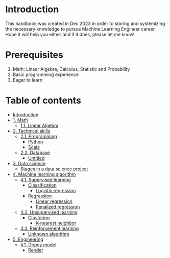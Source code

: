 # Introduction

This handbook was created in Dec 2023 in order to storing and systemizing the necessary knowledge to pursue Machine Learning Engineer career. Hope it will help you either and if it does, please let me know!

# Prerequisites

1. Math: Linear Algebra, Calculus, Statistic and Probability
2. Basic programming experience
3. Eager to learn

# Table of contents

* [Introduction](README.md)
* [1. Math](<1. Math/README.md>)
  * [1.1. Linear Algebra](<1. Math/1.1. Linear Algebra.md>)
* [2. Technical skills](<2. Technical skills/README.md>)
  * [2.1. Programming](<2. Technical skills/2.1. Programming/README.md>)
    * [Python](<2. Technical skills/2.1. Programming/Python.md>)
    * [Scala](<2. Technical skills/2.1. Programming/Scala.md>)
  * [2.2. Database](<2. Technical skills/2.2. Database/README.md>)
    * [Untitled](<2. Technical skills/2.2. Database/Untitled.md>)
* [3. Data science](<3. Data science/README.md>)
  * [Stages in a data science project](<3. Data science/Stages in a data science project.md>)
* [4. Machine learning algorithm](<4. Machine learning algorithm/README.md>)
  * [4.1. Supervised learning](<4. Machine learning algorithm/4.1. Supervised learning/README.md>)
    * [Classification](<4. Machine learning algorithm/4.1. Supervised learning/Classification/README.md>)
      * [Logistic regression](<4. Machine learning algorithm/4.1. Supervised learning/Classification/Logistic regression.md>)
    * [Regression](<4. Machine learning algorithm/4.1. Supervised learning/Regression/README.md>)
      * [Linear regression](<4. Machine learning algorithm/4.1. Supervised learning/Regression/Linear regression.md>)
      * [Penalized regression](<4. Machine learning algorithm/4.1. Supervised learning/Regression/Penalized regression.md>)
  * [4.2. Unsupervised learning](<4. Machine learning algorithm/4.2. Unsupervised learning/README.md>)
    * [Clustering](<4. Machine learning algorithm/4.2. Unsupervised learning/Clustering/README.md>)
      * [K-nearest neighbor](<4. Machine learning algorithm/4.2. Unsupervised learning/Clustering/K-nearest neighbor.md>)
  * [4.3. Reinforcement learning](<4. Machine learning algorithm/4.3. Reinforcement learning/README.md>)
    * [Unknown algorithm](<4. Machine learning algorithm/4.3. Reinforcement learning/Unknown algorithm.md>)
* [5. Engineering](<5. Engineering/README.md>)
  * [5.1. Depoy model](<5. Engineering/5.1. Depoy model/README.md>)
    * [Render](<5. Engineering/5.1. Depoy model/Render.md>)
## 